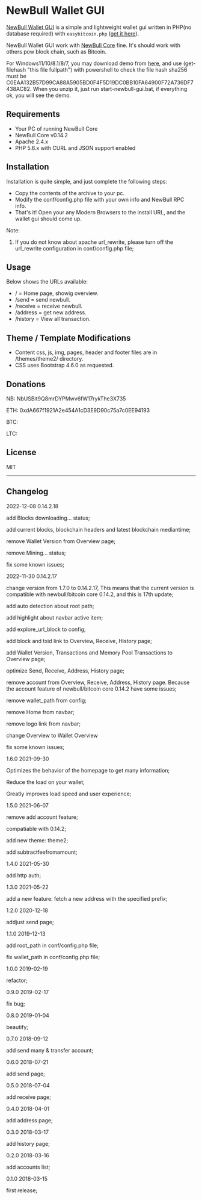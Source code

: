 # NewBull Wallet GUI

[NewBull Wallet GUI](https://github.com/newbull/newbull-wallet-gui) is a simple and lightweight wallet gui written in PHP(no database required) with `easybitcoin.php` ([get it here](https://github.com/aceat64/EasyBitcoin-PHP)).

NewBull Wallet GUI work with [NewBull Core](https://newbull.org) fine. It's should work with others pow block chain, such as Bitcoin.

For Windows11/10/8.1/8/7, you may download demo from [here](http://192.248.179.22/newbull-win-x86_64-0.14.2.20221207.7z), and use (get-filehash "this file fullpath") with powershell to check the file hash sha256 must be C0EAA132B57D99CA88A5905BD0F4F5D19DC0BB10FA64900F72A736DF7438AC82.  When you unzip it, just run start-newbull-gui.bat, if everything ok, you will see the demo.

## Requirements

- Your PC of running NewBull Core
- NewBull Core v0.14.2
- Apache 2.4.x
- PHP 5.6.x with CURL and JSON support enabled

## Installation

Installation is quite simple, and just complete the following steps:

- Copy the contents of the archive to your pc.
- Modify the conf/config.php file with your own info and NewBull RPC info.
- That's it! Open your any Modern Browsers to the install URL, and the wallet gui should come up.

Note:

1. If you do not know about apache url_rewrite, please turn off the url_rewrite configuration in conf/config.php file;

## Usage

Below shows the URLs available:

- / = Home page, showig overview.
- /send = send newbull.
- /receive = receive newbull.
- /address = get new address.
- /history = View all transaction.

## Theme / Template Modifications

- Content css, js, img, pages, header and footer files are in /themes/theme2/ directory.
- CSS uses Bootstrap 4.6.0 as requested.

## Donations

NB: NbUSBit9Q8mrDYPMwv6fW17rykThe3X735

ETH: 0xdA667f1921A2e454A1cD3E9D90c75a7c0EE94193

BTC:

LTC:

## License

MIT

---

## Changelog

2022-12-08 0.14.2.18

add Blocks downloading... status;

add current blocks, blockchain headers and latest blockchain mediantime;

remove Wallet Version from Overview page;

remove Mining... status;

fix some known issues;

2022-11-30 0.14.2.17

change version from 1.7.0 to 0.14.2.17, This means that the current version is compatible with newbull/bitcoin core 0.14.2, and this is 17th update;

add auto detection about root path;

add highlight about navbar active item;

add explore_url_block to config;

add block and txid link to Overview, Receive, History page;

add Wallet Version, Transactions and Memory Pool Transactions to Overview page;

optimize Send, Receive, Address, History page;

remove account from Overview, Receive, Address, History page. Because the account feature of newbull/bitcoin core 0.14.2 have some issues;

remove wallet_path from config;

remove Home from navbar;

remove logo link from navbar;

change Overview to Wallet Overview

fix some known issues;

1.6.0 2021-09-30

Optimizes the behavior of the homepage to get many information;

Reduce the load on your wallet;

Greatly improves load speed and user experience;

1.5.0 2021-06-07

remove add account feature;

compatiable with 0.14.2;

add new theme: theme2;

add subtractfeefromamount;

1.4.0 2021-05-30

add http auth;

1.3.0 2021-05-22

add a new feature: fetch a new address with the specified prefix;

1.2.0 2020-12-18

addjust send page;

1.1.0 2019-12-13

add root_path in conf/config.php file;

fix wallet_path in conf/config.php file;

1.0.0 2019-02-19

refactor;

0.9.0 2019-02-17

fix bug;

0.8.0 2019-01-04

beautify;

0.7.0 2018-09-12

add send many & transfer account;

0.6.0 2018-07-21

add send page;

0.5.0 2018-07-04

add receive page;

0.4.0 2018-04-01

add address page;

0.3.0 2018-03-17

add history page;

0.2.0 2018-03-16

add accounts list;

0.1.0 2018-03-15

first release;
